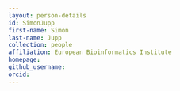 ```yaml
---
layout: person-details
id: SimonJupp
first-name: Simon
last-name: Jupp
collection: people
affiliation: European Bioinformatics Institute
homepage:
github_username:
orcid:
---
```

